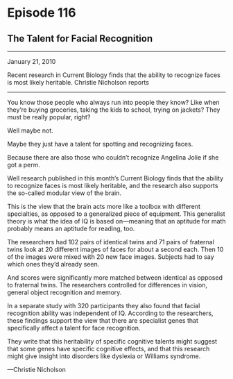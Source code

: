 # Episode 116

## The Talent for Facial Recognition

---

January 21, 2010

Recent research in Current Biology finds that the ability to recognize faces is most likely heritable. Christie Nicholson reports

---

You know those people who always run into people they know? Like when they’re buying groceries, taking the kids to school, trying on jackets? They must be really popular, right?

Well maybe not.

Maybe they just have a talent for spotting and recognizing faces.

Because there are also those who couldn’t recognize Angelina Jolie if she got a perm.

Well research published in this month’s Current Biology finds that the ability to recognize faces is most likely heritable, and the research also supports the so-called modular view of the brain.

This is the view that the brain acts more like a toolbox with different specialties, as opposed to a generalized piece of equipment. This generalist theory is what the idea of IQ is based on—meaning that an aptitude for math probably means an aptitude for reading, too.

The researchers had 102 pairs of identical twins and 71 pairs of fraternal twins look at 20 different images of faces for about a second each. Then 10 of the images were mixed with 20 new face images. Subjects had to say which ones they’d already seen.

And scores were significantly more matched between identical as opposed to fraternal twins. The researchers controlled for differences in vision, general object recognition and memory.

In a separate study with 320 participants they also found that facial recognition ability was independent of IQ. According to the researchers, these findings support the view that there are specialist genes that specifically affect a talent for face recognition.

They write that this heritability of specific cognitive talents might suggest that some genes have specific cognitive effects, and that this research might give insight into disorders like dyslexia or Williams syndrome.

—Christie Nicholson

